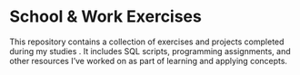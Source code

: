 # School & Work Exercises

This repository contains a collection of exercises and projects completed during my studies . 
It includes SQL scripts, programming assignments, and other resources I’ve worked on as part of learning and applying concepts.


